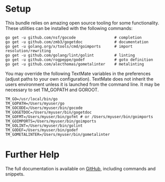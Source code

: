 # Setup
This bundle relies on amazing open source tooling for some functionality. These utilities can be installed with the following commands:

	go get -u github.com/nsf/gocode					# completion
	go get -u github.com/zmb3/gogetdoc				# documentation
	go get -u golang.org/x/tools/cmd/goimports		# import resolution/rewriting
	go get -u github.com/golang/lint/golint			# linting
	go get -u github.com/rogpeppe/godef				# goto definition
	go get -u github.com/alecthomas/gometalinter	# metalinting

You may override the following TextMate variables in the preferences (adjust paths to your own configuration). TextMate does not inherit the users environment unless it is launched from the command line. It may be necessary to set TM_GOPATH and GOROOT.

	TM_GO=/usr/local/bin/go
	TM_GOPATH=/Users/myuser/go
	TM_GOCODE=/Users/myuser/bin/gocode
	TM_GOGETDOC=/Users/myuser/bin/gogetdoc
	TM_GOFMT=/Users/myuser/bin/gofmt # or /Users/myuser/bin/goimports
	TM_GOIMPORTS=/Users/myuser/bin/goimports
	TM_GOLINT=/Users/myuser/bin/golint
	TM_GODEF=/Users/myuser/bin/godef
	TM_GOMETALINTER=/Users/myuser/bin/gometalinter

# Further Help
The full documentation is available on [GitHub](https://github.com/syscrusher/golang.tmbundle/blob/master/README.md), including commands and snippets.